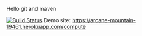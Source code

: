 Hello git and maven

[![Build Status](https://travis-ci.org/murathankose/myDemoApp.svg?branch=master)](https://travis-ci.org/murathankose/myDemoApp)
Demo site: https://arcane-mountain-19461.herokuapp.com/compute

